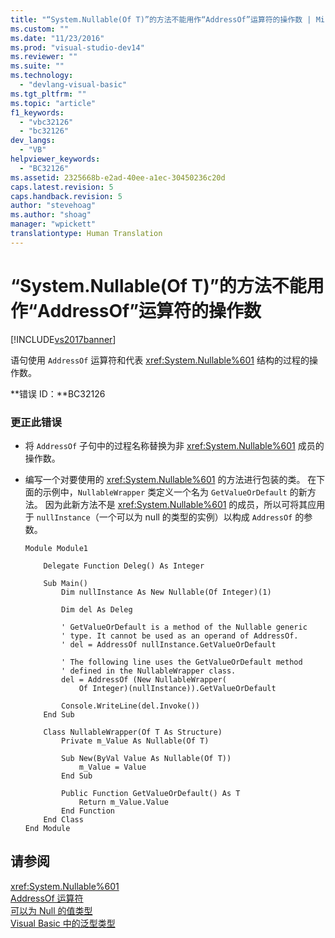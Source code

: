 ```yaml
---
title: "“System.Nullable(Of T)”的方法不能用作“AddressOf”运算符的操作数 | Microsoft Docs"
ms.custom: ""
ms.date: "11/23/2016"
ms.prod: "visual-studio-dev14"
ms.reviewer: ""
ms.suite: ""
ms.technology: 
  - "devlang-visual-basic"
ms.tgt_pltfrm: ""
ms.topic: "article"
f1_keywords: 
  - "vbc32126"
  - "bc32126"
dev_langs: 
  - "VB"
helpviewer_keywords: 
  - "BC32126"
ms.assetid: 2325668b-e2ad-40ee-a1ec-30450236c20d
caps.latest.revision: 5
caps.handback.revision: 5
author: "stevehoag"
ms.author: "shoag"
manager: "wpickett"
translationtype: Human Translation
---
```

# “System.Nullable(Of T)”的方法不能用作“AddressOf”运算符的操作数
[!INCLUDE[vs2017banner](../../../csharp/includes/vs2017banner.md)]

语句使用 `AddressOf` 运算符和代表 <xref:System.Nullable%601> 结构的过程的操作数。  
  
 **错误 ID：**BC32126  
  
### 更正此错误  
  
-   将 `AddressOf` 子句中的过程名称替换为非 <xref:System.Nullable%601> 成员的操作数。  
  
-   编写一个对要使用的 <xref:System.Nullable%601> 的方法进行包装的类。  在下面的示例中，`NullableWrapper` 类定义一个名为 `GetValueOrDefault` 的新方法。  因为此新方法不是 <xref:System.Nullable%601> 的成员，所以可将其应用于 `nullInstance`（一个可以为 null 的类型的实例）以构成 `AddressOf` 的参数。  
  
    ```vb#  
    Module Module1  
  
        Delegate Function Deleg() As Integer  
  
        Sub Main()  
            Dim nullInstance As New Nullable(Of Integer)(1)  
  
            Dim del As Deleg  
  
            ' GetValueOrDefault is a method of the Nullable generic  
            ' type. It cannot be used as an operand of AddressOf.  
            ' del = AddressOf nullInstance.GetValueOrDefault  
  
            ' The following line uses the GetValueOrDefault method  
            ' defined in the NullableWrapper class.  
            del = AddressOf (New NullableWrapper(  
                Of Integer)(nullInstance)).GetValueOrDefault  
  
            Console.WriteLine(del.Invoke())  
        End Sub  
  
        Class NullableWrapper(Of T As Structure)  
            Private m_Value As Nullable(Of T)  
  
            Sub New(ByVal Value As Nullable(Of T))  
                m_Value = Value  
            End Sub  
  
            Public Function GetValueOrDefault() As T  
                Return m_Value.Value  
            End Function  
        End Class  
    End Module  
    ```  
  
## 请参阅  
 <xref:System.Nullable%601>   
 [AddressOf 运算符](../../../visual-basic/language-reference/operators/addressof-operator.md)   
 [可以为 Null 的值类型](../../../visual-basic/programming-guide/language-features/data-types/nullable-value-types.md)   
 [Visual Basic 中的泛型类型](../../../visual-basic/programming-guide/language-features/data-types/generic-types.md)